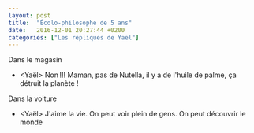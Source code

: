 ```yaml
---
layout: post
title:  "Écolo-philosophe de 5 ans"
date:   2016-12-01 20:27:44 +0200
categories: ["Les répliques de Yaël"]
---
```


Dans le magasin

-   \<Yaël\> Non !!! Maman, pas de Nutella, il y a de l'huile de palme, ça détruit la planète !

Dans la voiture

-   \<Yaël\> J'aime la vie. On peut voir plein de gens. On peut découvrir le monde
